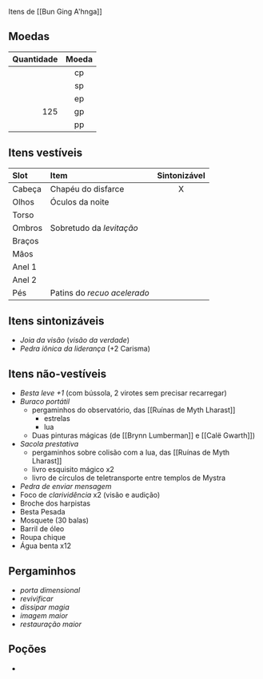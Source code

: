 Itens de [[Bun Ging A'hnga]]

## Moedas
| **Quantidade** | **Moeda** |
|-:|:-:|
| | cp |
| | sp |
| | ep |
| 125 | gp |
| | pp |

## Itens vestíveis
| **Slot** | **Item** | **Sintonizável** |
|:-|:-|:-:|
| Cabeça | Chapéu do disfarce | X |
| Olhos  | Óculos da noite | |
| Torso  | | |
| Ombros | Sobretudo da _levitação_ | |
| Braços | | |
| Mãos   | | |
| Anel 1 | | |
| Anel 2 | | |
| Pés    | Patins do _recuo acelerado_ | |

## Itens sintonizáveis
- *Joia da visão* (_visão da verdade_)
- _Pedra iônica da liderança_ (+2 Carisma)
## Itens não-vestíveis
- _Besta leve +1_ (com bússola, 2 virotes sem precisar recarregar)
- _Buraco portátil_
	- pergaminhos do observatório, das [[Ruínas de Myth Lharast]]
		- estrelas
		- lua
	- Duas pinturas mágicas (de [[Brynn Lumberman]] e [[Calë Gwarth]])
- _Sacola prestativa_
	- pergaminhos sobre colisão com a lua, das [[Ruínas de Myth Lharast]]
	- livro esquisito mágico x2
	- livro de círculos de teletransporte entre templos de Mystra
- _Pedra de enviar mensagem_
- Foco de _clarividência_ x2 (visão e audição)
- Broche dos harpistas
- Besta Pesada
- Mosquete (30 balas)
- Barril de óleo
- Roupa chique
- Água benta x12

## Pergaminhos
- _porta dimensional_
- _revivificar_
- _dissipar magia_
- _imagem maior_
- _restauração maior_

## Poções
- 